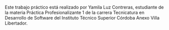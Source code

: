 Este trabajo práctico está realizado por Yamila Luz Contreras, estudiante de la materia Práctica Profesionalizante 1 de la carrera Tecnicatura en Desarrollo de Software del Instituto Técnico Superior Córdoba Anexo Villa Libertador.